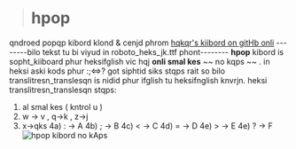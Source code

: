 > # hpop
qndroed popqp kibord klond &amp; cenjd phrom 
[hqkqr's kiibord on gitHb onli](https://github.com/klausw/hackerskeyboard)
--------bilo tekst tu bi viyud in roboto_heks_jk.ttf phont--------
**hpop** kibord is sopht_kiiboard phur heksifglish vic hqj **onli smal kes**  ~~ no kqps ~~ .
in heksi aski kods phur :;&lt;=&gt;? got siphtid siks stqps rait
so bilo translitresn_translesqn is nidid phur 
ifglish tu heksifnglish knvrjn.
heksi translitresn_translesqn stqps:
1) al smal kes ( kntrol u )
2) w -> v , q->k , z->j
3) x->qks 
4a) : -> A 
4b) ; -> B
4c) < -> C
4d) = -> D 
4e) > -> E 
4e) ? -> F
![hpop kibord no kAps](https://i.pinimg.com/originals/f7/0d/ae/f70daee69cf53d101c1e5af0303aca52.gif)